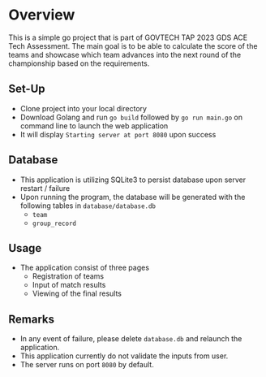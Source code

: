 # Overview

This is a simple go project that is part of GOVTECH TAP 2023 GDS ACE Tech Assessment. The main goal is to be able to calculate the score of the teams and showcase which team advances into the next round of the championship based on the requirements.

## Set-Up
- Clone project into your local directory
- Download Golang and run `go build` followed by `go run main.go` on command line to launch the web application
- It will display `Starting server at port 8080` upon success

## Database
- This application is utilizing SQLite3 to persist database upon server restart / failure
- Upon running the program, the database will be generated with the following tables in `database/database.db`
  - `team`
  - `group_record`
  
## Usage
- The application consist of three pages
  - Registration of teams
  - Input of match results
  - Viewing of the final results

## Remarks
- In any event of failure, please delete `database.db` and relaunch the application.
- This application currently do not validate the inputs from user.
- The server runs on port `8080` by default.
